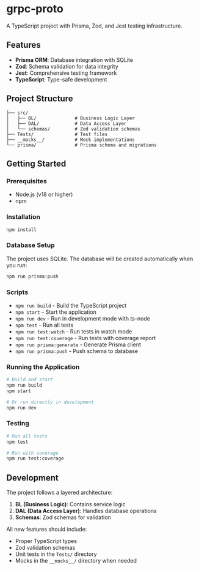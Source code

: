 # grpc-proto

A TypeScript project with Prisma, Zod, and Jest testing infrastructure.

## Features

- **Prisma ORM**: Database integration with SQLite
- **Zod**: Schema validation for data integrity
- **Jest**: Comprehensive testing framework
- **TypeScript**: Type-safe development

## Project Structure

```
├── src/
│   ├── BL/              # Business Logic Layer
│   ├── DAL/             # Data Access Layer
│   └── schemas/         # Zod validation schemas
├── Tests/               # Test files
├── __mocks__/           # Mock implementations
└── prisma/              # Prisma schema and migrations
```

## Getting Started

### Prerequisites

- Node.js (v18 or higher)
- npm

### Installation

```bash
npm install
```

### Database Setup

The project uses SQLite. The database will be created automatically when you run:

```bash
npm run prisma:push
```

### Scripts

- `npm run build` - Build the TypeScript project
- `npm start` - Start the application
- `npm run dev` - Run in development mode with ts-node
- `npm test` - Run all tests
- `npm run test:watch` - Run tests in watch mode
- `npm run test:coverage` - Run tests with coverage report
- `npm run prisma:generate` - Generate Prisma client
- `npm run prisma:push` - Push schema to database

### Running the Application

```bash
# Build and start
npm run build
npm start

# Or run directly in development
npm run dev
```

### Testing

```bash
# Run all tests
npm test

# Run with coverage
npm run test:coverage
```

## Development

The project follows a layered architecture:

1. **BL (Business Logic)**: Contains service logic
2. **DAL (Data Access Layer)**: Handles database operations
3. **Schemas**: Zod schemas for validation

All new features should include:
- Proper TypeScript types
- Zod validation schemas
- Unit tests in the `Tests/` directory
- Mocks in the `__mocks__/` directory when needed